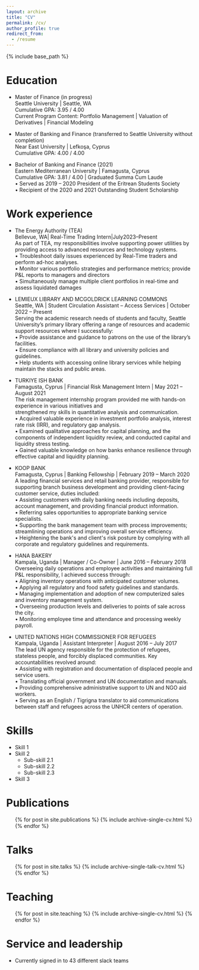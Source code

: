 ```yaml
---
layout: archive
title: "CV"
permalink: /cv/
author_profile: true
redirect_from:
  - /resume
---
```


{% include base_path %}

Education
======
* Master of Finance (in progress)  
Seattle University | Seattle, WA  
Cumulative GPA: 3.95 / 4.00  
Current Program Content: Portfolio Management | Valuation of Derivatives | Financial Modeling  
  
* Master of Banking and Finance (transferred to Seattle University without completion)  
Near East University | Lefkoşa, Cyprus  
Cumulative GPA: 4.00 / 4.00  
   
* Bachelor of Banking and Finance (2021)  
Eastern Mediterranean University | Famagusta, Cyprus  
Cumulative GPA: 3.81 / 4.00 | Graduated Summa Cum Laude  
• Served as 2019 – 2020 President of the Eritrean Students Society  
• Recipient of the 2020 and 2021 Outstanding Student Scholarship  
    

Work experience
======
* The Energy Authority (TEA)    
Bellevue, WA| Real-Time Trading Intern|July2023–Present  
As part of TEA, my responsibilities involve supporting power utilities by providing access to advanced resources and technology systems.   
• Troubleshoot daily issues experienced by Real-Time traders and perform ad-hoc analyses.   
• Monitor various portfolio strategies and performance metrics; provide P&L reports to managers and directors   
• Simultaneously manage multiple client portfolios in real-time and assess liquidated damages   

* LEMIEUX LIBRARY AND MCGOLDRICK LEARNING COMMONS    
Seattle, WA | Student Circulation Assistant – Access Services | October 2022 – Present  
Serving the academic research needs of students and faculty, Seattle University’s primary library offering a range of resources and academic support resources where I successfully:  
• Provide assistance and guidance to patrons on the use of the library’s facilities.  
• Ensure compliance with all library and university policies and guidelines.  
• Help students with accessing online library services while helping maintain the stacks and public areas.  

* TURKIYE ISH BANK  
Famagusta, Cyprus | Financial Risk Management Intern | May 2021 – August 2021  
The risk management internship program provided me with hands-on experience in various initiatives and     
strengthened my skills in quantitative analysis and communication.  
• Acquired valuable experience in investment portfolio analysis, interest rate risk (IRR), and regulatory 
gap analysis.  
• Examined qualitative approaches for capital planning, and the components of independent liquidity review,
and conducted capital and liquidity stress testing.  
• Gained valuable knowledge on how banks enhance resilience through effective capital and liquidity
planning.  

* KOOP BANK  
Famagusta, Cyprus | Banking Fellowship | February 2019 – March 2020  
A leading financial services and retail banking provider, responsible for supporting branch business development and providing client-facing customer service, duties included:    
• Assisting customers with daily banking needs including deposits, account management, and providing 
financial product information.  
• Referring sales opportunities to appropriate banking service specialists.  
• Supporting the bank management team with process improvements; streamlining operations and 
improving overall service efficiency.  
• Heightening the bank's and client's risk posture by complying with all corporate and regulatory guidelines and requirements.  

* HANA BAKERY  
Kampala, Uganda | Manager / Co-Owner | June 2016 – February 2018  
Overseeing daily operations and employee activities and maintaining full P&L responsibility, I achieved  success through:  
• Aligning inventory operations with anticipated customer volumes.  
• Applying all regulatory and food safety guidelines and standards.  
• Managing implementation and adoption of new computerized sales and inventory management system.  
• Overseeing production levels and deliveries to points of sale across the city.  
• Monitoring employee time and attendance and processing weekly payroll.  

* UNITED NATIONS HIGH COMMISSIONER FOR REFUGEES   
Kampala, Uganda | Assistant Interpreter | August 2016 – July 2017  
The lead UN agency responsible for the protection of refugees, stateless people, and forcibly displaced communities. Key accountabilities revolved around:   
• Assisting with registration and documentation of displaced people and service users.   
• Translating official government and UN documentation and manuals.    
• Providing comprehensive administrative support to UN and NGO aid workers.  
• Serving as an English / Tigrigna translator to aid communications between staff and refugees across the UNHCR centers of operation.   

  
Skills
======
* Skill 1
* Skill 2
  * Sub-skill 2.1
  * Sub-skill 2.2
  * Sub-skill 2.3
* Skill 3

Publications
======
  <ul>{% for post in site.publications %}
    {% include archive-single-cv.html %}
  {% endfor %}</ul>
  
Talks
======
  <ul>{% for post in site.talks %}
    {% include archive-single-talk-cv.html %}
  {% endfor %}</ul>
  
Teaching
======
  <ul>{% for post in site.teaching %}
    {% include archive-single-cv.html %}
  {% endfor %}</ul>
  
Service and leadership
======
* Currently signed in to 43 different slack teams
